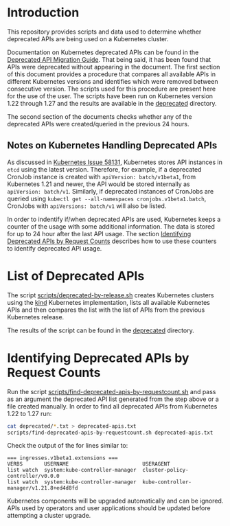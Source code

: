 # Introduction
This repository provides scripts and data used to determine whether deprecated APIs are being used on a Kubernetes cluster.

Documentation on Kubernetes deprecated APIs can be found in the [Deprecated API Migration Guide](https://kubernetes.io/docs/reference/using-api/deprecation-guide/).
That being said, it has been found that APIs were deprecated without appearing in the document. The first section of this document provides a procedure that compares all available APIs in different Kubernetes versions and identifies which were removed between consecutive version. The scripts used for this procedure are present here for the use of the user. The scripts have been run on Kubernetes version 1.22 through 1.27 and the results are available in the [deprecated](./deprecated) directory.

The second section of the documents checks whether any of the deprecated APIs were created/queried in the previous 24 hours.

## Notes on Kubernetes Handling Deprecated APIs
As discussed in [Kubernetes Issue 58131](https://github.com/kubernetes/kubernetes/issues/58131), Kubernetes stores API instances in `etcd` using the latest version. Therefore, for example, if a deprecated CronJob instance is created with `apiVersion: batch/v1beta1`, from Kubernetes 1.21 and newer, the API would be stored internally as `apiVersion: batch/v1`. Similarly, if deprecated instances of CronJobs are queried using `kubectl get --all-namespaces cronjobs.v1beta1.batch`, CronJobs with `apiVersions: batch/v1` will also be listed.

In order to indentify if/when deprecated APIs are used, Kubernetes keeps a counter of the usage with some additional information. The data is stored for up to 24 hour after the last API usage. The section [Identifying Deprecated APIs by Request Counts](/README.md#identifying-deprecated-apis-by-request-counts) describes how to use these counters to identify deprecated API usage.

# List of Deprecated APIs
The script [scripts/deprecated-by-release.sh](./scripts/deprecated-by-release.sh) creates Kubernetes clusters using the [kind](https://github.com/kubernetes-sigs/kind/) Kubernetes implementation, lists all available Kubernetes APIs and then compares the list with the list of APIs from the previous Kubernetes release.

The results of the script can be found in the [deprecated](./deprecated) directory.

# Identifying Deprecated APIs by Request Counts
Run the script [scripts/find-deprecated-apis-by-requestcount.sh](./scripts/find-deprecated-apis-by-requestcount.sh) and pass as an argument the deprecated API list generated from the step above or a file created manually. In order to find all deprecated APIs from Kubernetes 1.22 to 1.27 run:
```bash
cat deprecated/*.txt > deprecated-apis.txt
scripts/find-deprecated-apis-by-requestcount.sh deprecated-apis.txt
```
Check the output of the for lines similar to:
```
=== ingresses.v1beta1.extensions ===
VERBS       USERNAME                        USERAGENT
list watch  system:kube-controller-manager  cluster-policy-controller/v0.0.0
list watch  system:kube-controller-manager  kube-controller-manager/v1.21.8+ed4d8fd
```

Kubernetes components will be upgraded automatically and can be ignored. APIs used by operators and user applications should be updated before attempting a cluster upgrade.
<!--
# Identifying Deprecated APIs by Request Counts
Usage of this script is not recommended as it will generate statistics in the `Request Counts` described in the section above.

In order to find deprecated APIs that are currently in use run:
```bash
scripts/find-deprecated-apis-by-usage.sh deprecated-apis.txt
```
-->